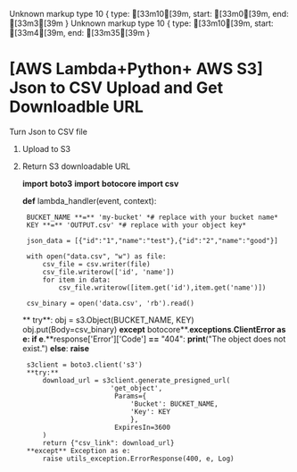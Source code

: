 Unknown markup type 10 { type: [33m10[39m, start: [33m0[39m, end: [33m3[39m }
Unknown markup type 10 { type: [33m10[39m, start: [33m4[39m, end: [33m35[39m }

# [AWS Lambda+Python+ AWS S3] Json to CSV Upload and Get Downloadble URL

Turn Json to CSV file

1. Upload to S3

1. Return S3 downloadable URL

    **import** **boto3**
    **import** **botocore
    import csv**

    **def** lambda_handler(event, context):

        BUCKET_NAME **=** 'my-bucket' *# replace with your bucket name*
        KEY **=** 'OUTPUT.csv' *# replace with your object key*

        json_data = [{"id":"1","name":"test"},{"id":"2","name":"good"}]

        with open("data.csv", "w") as file:
            csv_file = csv.writer(file)
            csv_file.writerow(['id', 'name'])
            for item in data:
                csv_file.writerow([item.get('id'),item.get('name')])
        
        csv_binary = open('data.csv', 'rb').read()

    **    try**:
            obj = s3.Object(BUCKET_NAME, KEY)
            obj.put(Body=csv_binary)
        **except** botocore**.**exceptions**.**ClientError **as** e:
            **if** e**.**response['Error']['Code'] **==** "404":
                **print**("The object does not exist.")
            **else**:
                **raise**

        s3client = boto3.client('s3')
        **try:**
            download_url = s3client.generate_presigned_url(
                             'get_object',
                              Params={
                                  'Bucket': BUCKET_NAME,
                                  'Key': KEY
                                  },
                              ExpiresIn=3600
            )
            return {"csv_link": download_url}
        **except** Exception as e:
            raise utils_exception.ErrorResponse(400, e, Log)
